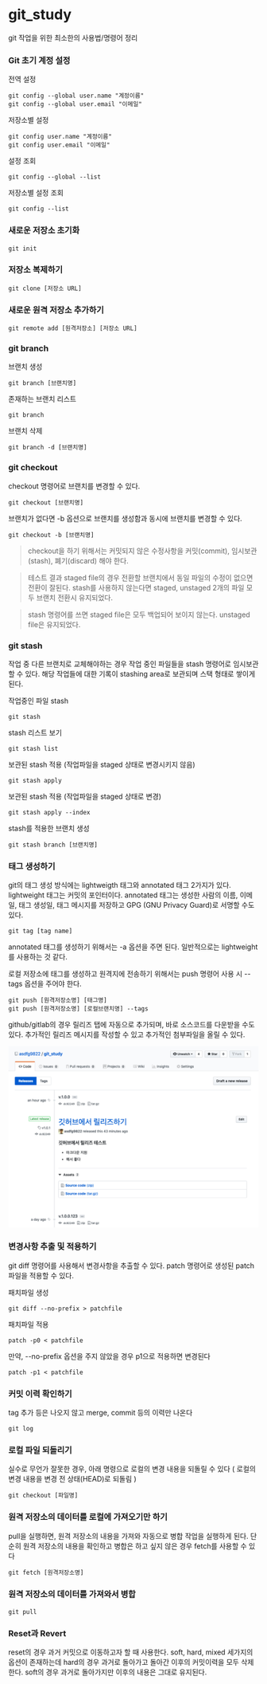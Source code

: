 # git_study

git 작업을 위한 최소한의 사용법/명령어 정리

### Git 초기 계정 설정

전역 설정
```
git config --global user.name "계정이름"
git config --global user.email "이메일"
```

저장소별 설정
```
git config user.name "계정이름"
git config user.email "이메일"
```

설정 조회
```
git config --global --list
```

저장소별 설정 조회
```
git config --list
```

### 새로운 저장소 초기화

```
git init
```

### 저장소 복제하기
```
git clone [저장소 URL]
```

### 새로운 원격 저장소 추가하기
```
git remote add [원격저장소] [저장소 URL]
```

### git branch

브랜치 생성
```
git branch [브랜치명]
```

존재하는 브랜치 리스트
```
git branch
```

브랜치 삭제
```
git branch -d [브랜치명]
```

### git checkout

checkout 명령어로 브랜치를 변경할 수 있다.

```
git checkout [브랜치명]
```

브랜치가 없다면 -b 옵션으로 브랜치를 생성함과 동시에 브랜치를 변경할 수 있다.
```
git checkout -b [브랜치명]
```

> checkout을 하기 위해서는 커밋되지 않은 수정사항을 커밋(commit), 임시보관(stash), 폐기(discard) 해야 한다.

> 테스트 결과 staged file의 경우 전환할 브랜치에서 동일 파일의 수정이 없으면 전환이 잘된다. stash를 사용하지 않는다면 staged, unstaged 2개의 파일 모두 브랜치 전환시 유지되었다.

> stash 명령어를 쓰면 staged file은 모두 백업되어 보이지 않는다. unstaged file은 유지되었다.


### git stash

작업 중 다른 브랜치로 교체해야하는 경우 작업 중인 파일들을 stash 명령어로 임시보관 할 수 있다.
해당 작업들에 대한 기록이 stashing area로 보관되며 스택 형태로 쌓이게 된다.



작업중인 파일 stash
```
git stash
```

stash 리스트 보기
```
git stash list
```

보관된 stash 적용 (작업파일을 staged 상태로 변경시키지 않음)
```
git stash apply
```

보관된 stash 적용 (작업파일을 staged 상태로 변경)
```
git stash apply --index
```

stash를 적용한 브랜치 생성
```
git stash branch [브랜치명]
```

### 태그 생성하기

git의 태그 생성 방식에는 lightweigth 태그와 annotated 태그 2가지가 있다. lightweight 태그는 커밋의 포인터이다.
annotated 태그는 생성한 사람의 이름, 이메일, 태그 생성일, 태그 메시지를 저장하고 GPG (GNU Privacy Guard)로 서명할 수도 있다.

```
git tag [tag name]
```

annotated 태그를 생성하기 위해서는 -a 옵션을 주면 된다. 일반적으로는 lightweight를 사용하는 것 같다.

로컬 저장소에 태그를 생성하고 원격지에 전송하기 위해서는 push 명령어 사용 시 --tags 옵션을 주어야 한다.
```
git push [원격저장소명] [태그명]
git push [원격저장소명] [로컬브랜치명] --tags
```

github/gitlab의 경우 릴리즈 탭에 자동으로 추가되며, 바로 소스코드를 다운받을 수도 있다.
추가적인 릴리즈 메시지를 작성할 수 있고 추가적인 첨부파일을 올릴 수 있다.

![Github Tag Test](/image/github_tag_test_img.png)

### 변경사항 추출 및 적용하기

git diff 명령어를 사용해서 변경사항을 추출할 수 있다.
patch 명령어로 생성된 patch 파일을 적용할 수 있다.

패치파일 생성
```
git diff --no-prefix > patchfile
```

패치파일 적용
```
patch -p0 < patchfile
```

만약, --no-prefix 옵션을 주지 않았을 경우 p1으로 적용하면 변경된다
```
patch -p1 < patchfile
```

### 커밋 이력 확인하기
tag 추가 등은 나오지 않고 merge, commit 등의 이력만 나온다
```
git log
```

### 로컬 파일 되돌리기
실수로 무언가 잘못한 경우, 아래 명령으로 로컬의 변경 내용을 되돌릴 수 있다 ( 로컬의 변경 내용을 변경 전 상태(HEAD)로 되돌림 )
```
git checkout [파일명]
```

### 원격 저장소의 데이터를 로컬에 가져오기만 하기
pull을 실행하면, 원격 저장소의 내용을 가져와 자동으로 병합 작업을 실행하게 된다. 단순히 원격 저장소의 내용을 확인하고 병합은 하고 싶지 않은 경우 fetch를 사용할 수 있다
```
git fetch [원격저장소명]
```

### 원격 저장소의 데이터를 가져와서 병합
```
git pull
```

### Reset과 Revert
reset의 경우 과거 커밋으로 이동하고자 할 때 사용한다. soft, hard, mixed 세가지의 옵션이 존재하는데
hard의 경우 과거로 돌아가고 돌아간 이후의 커밋이력을 모두 삭제한다. soft의 경우 과거로 돌아가지만 이후의 내용은 그대로 유지된다.